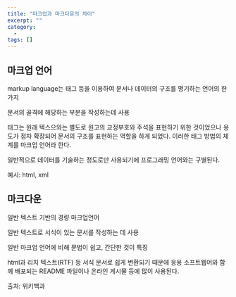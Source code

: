```yaml
---
title: "마크업과 마크다운의 차이"
excerpt: ""
category:
  - 
tags: []
---
```


## 마크업 언어

markup language는 태그 등을 이용하여 문서나 데이터의 구조를 명기하는 언어의 한가지

문서의 골격에 해당하는 부분을 작성하는데 사용

태그는 원래 텍스으와는 별도로 원고의 교정부호와 주석을 표현하기 위한 것이었으나 용도가 점차 확장되어 문서의 구조를 표현하는 역할을 하게 되었다. 이러한 태그 방법의 체계를 마크업 언어라 한다.

일반적으로 데이터를 기술하는 정도로만 사용되기에 프로그래밍 언어와는 구별된다.

예시: html, xml



## 마크다운

일반 텍스트 기반의 경량 마크업언어

일반 텍스트로 서식이 있는 문서를 작성하는 데 사용

일반 마크업 언어에 비해 문법이 쉽고, 간단한 것이 특징

html과 리치 텍스트(RTF) 등 서식 문서로 쉽게 변환되기 때문에 응용 소프트웹어와 함께 배포되는 README 파일이나 온라인 게시물 등에 많이 사용된다.



출처: 위키백과